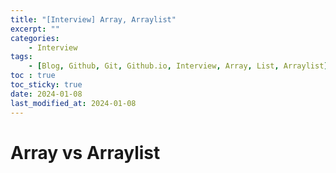 ```yaml
---
title: "[Interview] Array, Arraylist"
excerpt: ""
categories:
    - Interview
tags:
    - [Blog, Github, Git, Github.io, Interview, Array, List, Arraylist]
toc : true
toc_sticky: true
date: 2024-01-08
last_modified_at: 2024-01-08
---
```

# Array vs Arraylist
